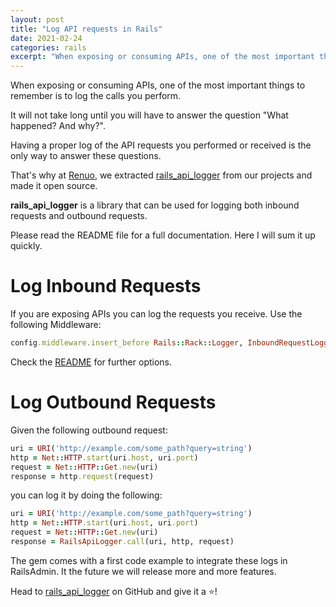 ```yaml
---
layout: post
title: "Log API requests in Rails"
date: 2021-02-24
categories: rails
excerpt: "When exposing or consuming APIs, one of the most important things to remember is to log the calls you perform."
---
```


When exposing or consuming APIs, one of the most important things to remember is to log the calls you perform.

It will not take long until you will have to answer the question "What happened? And why?".

Having a proper log of the API requests you performed or received is the only way to answer these questions.

That's why at [Renuo](https://renuo.ch), we extracted [rails_api_logger](https://github.com/renuo/rails_api_logger) from our projects and made it open source.

**rails_api_logger** is a library that can be used for logging both inbound requests and outbound requests.

Please read the README file for a full documentation. Here I will sum it up quickly.

# Log Inbound Requests

If you are exposing APIs you can log the requests you receive. Use the following Middleware:

```ruby
config.middleware.insert_before Rails::Rack::Logger, InboundRequestLoggerMiddleware

```

Check the [README](https://github.com/renuo/rails_api_logger) for further options.

# Log Outbound Requests

Given the following outbound request:

```ruby
uri = URI('http://example.com/some_path?query=string')
http = Net::HTTP.start(uri.host, uri.port)
request = Net::HTTP::Get.new(uri)
response = http.request(request)
```

you can log it by doing the following:

```ruby
uri = URI('http://example.com/some_path?query=string')
http = Net::HTTP.start(uri.host, uri.port)
request = Net::HTTP::Get.new(uri)
response = RailsApiLogger.call(uri, http, request)
```

The gem comes with a first code example to integrate these logs in RailsAdmin. It the future we will release more and more features.

Head to [rails_api_logger](https://github.com/renuo/rails_api_logger) on GitHub and give it a ⭐️!

